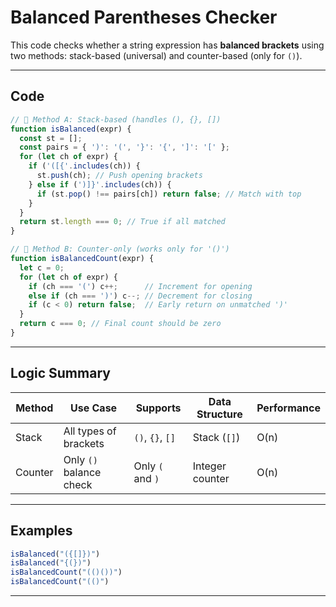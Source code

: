 #  Balanced Parentheses Checker

This code checks whether a string expression has **balanced brackets** using two methods: stack-based (universal) and counter-based (only for `()`).

---

##  Code

```js
// 🔹 Method A: Stack-based (handles (), {}, [])
function isBalanced(expr) {
  const st = [];
  const pairs = { ')': '(', '}': '{', ']': '[' };
  for (let ch of expr) {
    if ('([{'.includes(ch)) {
      st.push(ch); // Push opening brackets
    } else if (')]}'.includes(ch)) {
      if (st.pop() !== pairs[ch]) return false; // Match with top
    }
  }
  return st.length === 0; // True if all matched
}
```

```js
// 🔸 Method B: Counter-only (works only for '()')
function isBalancedCount(expr) {
  let c = 0;
  for (let ch of expr) {
    if (ch === '(') c++;      // Increment for opening
    else if (ch === ')') c--; // Decrement for closing
    if (c < 0) return false;  // Early return on unmatched ')'
  }
  return c === 0; // Final count should be zero
}
```

---

##  Logic Summary

| Method   | Use Case                | Supports          | Data Structure | Performance |
|----------|-------------------------|-------------------|----------------|-------------|
| Stack    | All types of brackets   | `()`, `{}`, `[]`  | Stack (`[]`)   | O(n)        |
| Counter  | Only `()` balance check | Only `(` and `)`  | Integer counter| O(n)        |

---

##  Examples

```js
isBalanced("({[]})")       
isBalanced("{(})")         
isBalancedCount("(()())")  
isBalancedCount("(()")     
```

---

